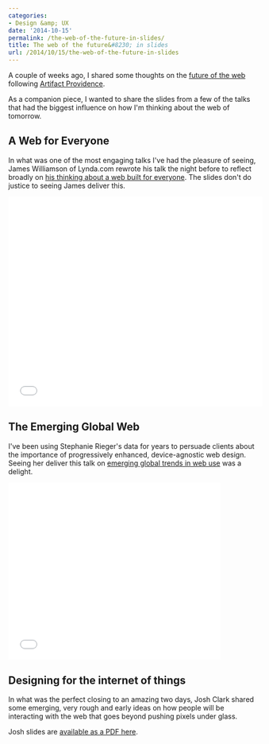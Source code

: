 ```yaml
---
categories:
- Design &amp; UX
date: '2014-10-15'
permalink: /the-web-of-the-future-in-slides/
title: The web of the future&#8230; in slides
url: /2014/10/15/the-web-of-the-future-in-slides
---
```


A couple of weeks ago, I shared some thoughts on the [future of the web](/the-web-of-the-future/) following [Artifact Providence](http://artifactconf.com/providence/).

As a companion piece, I wanted to share the slides from a few of the talks that had the biggest influence on how I'm thinking about the web of tomorrow.

<!--more-->

## A Web for Everyone

In what was one of the most engaging talks I've had the pleasure of seeing, James Williamson of Lynda.com rewrote his talk the night before to reflect broadly on [his thinking about a web built for everyone](http://www.slideshare.net/jameswillweb/everyone-39758731). The slides don't do justice to seeing James deliver this.

<iframe src="//www.slideshare.net/slideshow/embed_code/39758731?rel=0" width="512" height="421" frameborder="0" marginwidth="0" marginheight="0" scrolling="no" allowfullscreen> </iframe>

## The Emerging Global Web

I've been using Stephanie Rieger's data for years to persuade clients about the importance of progressively enhanced, device-agnostic web design. Seeing her deliver this talk on [emerging global trends in web use](http://www.slideshare.net/yiibu/the-emerging-global-web) was a delight.

<iframe src="//www.slideshare.net/slideshow/embed_code/33272498?rel=0" width="427" height="356" frameborder="0" marginwidth="0" marginheight="0" scrolling="no" allowfullscreen> </iframe>

## Designing for the internet of things

In what was the perfect closing to an amazing two days, Josh Clark shared some emerging, very rough and early ideas on how people will be interacting with the web that goes beyond pushing pixels under glass.

Josh slides are [available as a PDF here](http://environmentsforhumans.com/2014/ARTIFACT-providence/presentations/Clark-ARTIFACTpvd2014-web-gets-real.pdf).